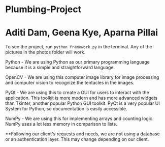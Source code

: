 # Plumbing-Project
# Aditi Dam, Geena Kye, Aparna Pillai

To see the project, run `python framework.py` in the terminal. 
Any of the pictures in the photos folder will work.

Python - We are using Python as our primary programming language because it is a simple and straightforward language. 

OpenCV - We are using this computer image library for image processing and computer vision to recognize the tentacles in the images. 

PyQt - We are using this to create a GUI for users to interact with the application. This toolkit is more modern and has more advanced widgets than Tkinter, another popular Python GUI toolkit. PyQt is a very popular UI System for Python, so documentation is easily accessible.

NumPy - We are using this for implementing arrays and counting logic. NumPy uses a lot less memory in comparison to lists. 

**Following our client's requests and needs, we are not using a database or an authentication layer. This may change depending on our client. 